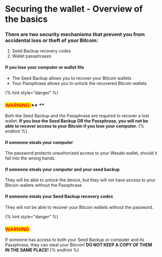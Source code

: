 # Securing the wallet - Overview of the basics

### **There are two security mechanisms that prevent you from accidental loss or theft of your Bitcoin:**

1. Seed Backup recovery codes
2. Wallet passphrases

#### **If you lose your computer or wallet file**

* The Seed Backup allows you to recover your Bitcoin wallets
* &#x20;Your Passphrase allows you to unlock the recovered Bitcoin wallets

{% hint style="danger" %}
### <mark style="color:red;">**WARNING:**</mark>** **&#x20;

Both the Seed Backup and the Passphrase are required to recover a lost wallet. **If you lose the Seed Backup OR the Passphrase, you will not be able to recover access to your Bitcoin if you lose your computer.**
{% endhint %}

#### **If someone steals your computer**

The password protects unauthorized access to your Wasabi wallet, should it fall into the wrong hands.

#### **If someone steals your computer and your seed backup**

They will be able to unlock the device, but they will not have access to your Bitcoin wallets without the Passphrase

#### **If someone steals your Seed Backup recovery codes**

They will not be able to recover your Bitcoin wallets without the password.

{% hint style="danger" %}
### <mark style="color:red;">**WARNING**</mark>

If someone has access to both your Seed Backup or computer and its Passphrase, they can steal your Bitcoin! **DO NOT KEEP A COPY OF THEM IN THE SAME PLACE!**
{% endhint %}
